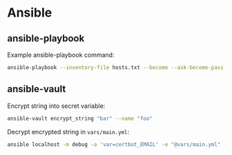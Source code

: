 # Ansible

## ansible-playbook

Example ansible-playbook command:
```bash
ansible-playbook --inventory-file hosts.txt --become --ask-become-pass --vault-password-file ~/.file.txt
```

## ansible-vault

Encrypt string into secret variable:
```bash
ansible-vault encrypt_string "bar" --name "foo"
```

Decrypt encrypted string in `vars/main.yml`:
```bash
ansible localhost -m debug -a 'var=certbot_EMAIL' -e "@vars/main.yml" --vault-password-file ~/.ANSIBLE_VAULT_PASSWORD
```